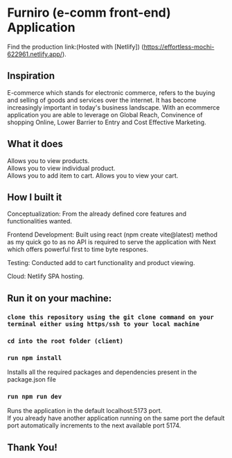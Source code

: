 # Furniro (e-comm front-end) Application

Find the production link:(Hosted with [Netlify]) (https://effortless-mochi-622961.netlify.app/).

## Inspiration

E-commerce which stands for electronic commerce, refers to the buying and selling of goods and services over the internet. It has become increasingly important in today's business landscape.
With an ecommerce application you are able to leverage on Global Reach, Convinence of shopping Online, Lower Barrier to Entry and Cost Effective Marketing.

## What it does
Allows you to view products.\
Allows you to view individual product.\
Allows you to add item to cart.
Allows you to view your cart.

## How I built it
Conceptualization: From the already defined core features and functionalities wanted.

Frontend Development: Built using react (npm create vite@latest) method as my quick go to as no API is required to serve the application with Next which offers powerful first to time byte respones.

Testing: Conducted add to cart functionality and product viewing.

Cloud: Netlify SPA hosting.

## Run it on your machine:

### `clone this repository using the git clone command on your terminal either using https/ssh to your local machine`

### `cd into the root folder (client)`

### `run npm install`
Installs all the required packages and dependencies present in the package.json file

### `run npm run dev`

Runs the application in the default localhost:5173 port.\
If you already have another application running on the same port the default port automatically increments to the next available port 5174.


## Thank You!

